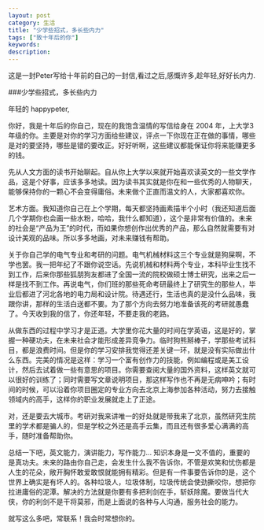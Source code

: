 ```yaml
---
layout: post
category: 生活
title: "少学些招式，多长些内力"
tags: ["致十年后的你"]
keywords: 
description: 
---
```


这是一封Peter写给十年前的自己的一封信,看过之后,感慨许多,趁年轻,好好长内力.




###少学些招式，多长些内力

年轻的 happypeter,

你好，我是十年后的你自己，现在的我饱含温情的写信给身在 2004 年，上大学3年级的你。主要是对你的学习方面给些建议，评点一下你现在正在做的事情，哪些是对的要坚持，哪些是错的要改正。好好听啊，这些建议都能保证你将来能赚更多的钱。

先从人文方面的读书开始聊起。自从你上大学以来就开始喜欢读英文的一些文学作品，这是个好事，应该多多地读。因为读书其实就是你在和一些优秀的人物聊天，能够保持你的一颗心不会变得庸俗。未来做个正直而温文的人，大家都喜欢你。

艺术方面。我知道你自己在上个学期，每天都坚持画素描半个小时（我还知道后面几个学期你也会画一些水粉，哈哈，我什么都知道），这个是非常有价值的。未来的社会是“产品为王”的时代，而如果你想创作出优秀的产品，那么自然就需要有对设计美观的品味。所以多多地画，对未来赚钱有帮助。

关于你自己学的电气专业和考研的问题。电气机械材料这三个专业就是狗屎啊，不学也罢。我一把年纪了不跟你说空话。先说机械和材料两个专业，本科毕业生找不到工作，后来你那些狐朋狗友都进了全国一流的院校做硕士博士研究，出来之后一样是找不到工作。再说电气，你们班的那些死命考研最终上了研究生的那些人，毕业后都进了河北各地的电力局和设计院。待遇还行，生活也真的是没什么品味，我跟你讲，那样的生活白送都不要。为了那个方向去努力地准备该死的考研就愚蠢了。今天收到我的信了，你还年轻，不要走我的老路。

从做东西的过程中学习才是正道。大学里你花大量的时间在学英语，这是好的，掌握一种硬功夫，在未来社会才能形成差异竞争力。临时狗熊掰棒子，学那些考试科目，都是浪费时间。但是你的学习安排我觉得还差关键一环，就是没有实际做出什么东西。完美的情况是这样：学习一个富有创作力的技能，例如编程或是美工设计，然后去试着做一些有意思的项目。你需要查阅大量的国外资料，这样英文就可以很好的训练了；同时需要写文章说明项目，那这样写作也不再是无病呻吟；有时间的时候，可以沿着你项目圈定的专业方向去北京上海参加各种活动，努力去接触领域内的高手，这样你的职业发展就走上了正途。

对，还是要去大城市。考研对我来讲唯一的好处就是带我来了北京，虽然研究生院里的学术都是骗人的，但是学校之外还是高手云集，而且还有很多爱心满满的高手，随时准备帮助你。

总结一下吧，英文能力，演讲能力，写作能力… 知识本身是一文不值的，重要的是真功夫。未来的路由你自己走，会发生什么我不告诉你，不管是欢笑和忧伤都是人生的花朵，敞开胸怀敢爱敢恨就能拥有精彩。但是有一件事要告诉你的是，这个世界上确实是有坏人的。各种垃圾人，垃圾体制，垃圾传统会使劲撕咬你，想把你拉进庸俗的泥潭。解决的方法就是你要有多把利剑在手，斩妖除魔。要做当代大侠，你的利剑不是干将莫邪，而是上面说的各种与人沟通，服务社会的能力。

就写这么多吧，常联系！我会时常想你的。



